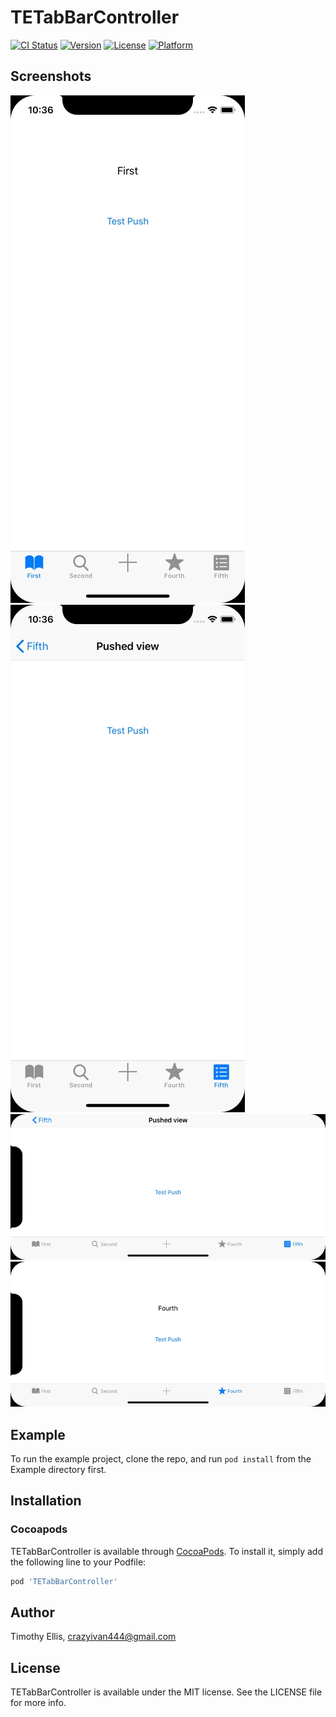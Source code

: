 # TETabBarController

[![CI Status](https://img.shields.io/travis/Fudge0952/TETabBarController.svg?style=flat)](https://travis-ci.org/Fudge0952/TETabBarController)
[![Version](https://img.shields.io/cocoapods/v/TETabBarController.svg?style=flat)](https://cocoapods.org/pods/TETabBarController)
[![License](https://img.shields.io/cocoapods/l/TETabBarController.svg?style=flat)](https://cocoapods.org/pods/TETabBarController)
[![Platform](https://img.shields.io/cocoapods/p/TETabBarController.svg?style=flat)](https://cocoapods.org/pods/TETabBarController)

## Screenshots

![Screenshot 1](https://raw.githubusercontent.com/Fudge0952/TETabBarController/master/Screenshots/ss1.jpg)
![Screenshot 2](https://raw.githubusercontent.com/Fudge0952/TETabBarController/master/Screenshots/ss2.jpg)
![Screenshot 3](https://raw.githubusercontent.com/Fudge0952/TETabBarController/master/Screenshots/ss3.jpg)
![Screenshot 4](https://raw.githubusercontent.com/Fudge0952/TETabBarController/master/Screenshots/ss4.jpg)

## Example

To run the example project, clone the repo, and run `pod install` from the Example directory first.

## Installation

### Cocoapods

TETabBarController is available through [CocoaPods](https://cocoapods.org). To install it, simply add the following line to your Podfile:

```ruby
pod 'TETabBarController'
```

## Author

Timothy Ellis, crazyivan444@gmail.com

## License

TETabBarController is available under the MIT license. See the LICENSE file for more info.
